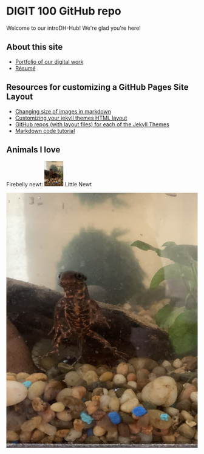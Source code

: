 # DIGIT 100 GitHub repo
Welcome to our introDH-Hub! We're glad you're here!

## About this site
* [Portfolio of our digital work](portfolio.md)
* [Résumé](resume.md)


## Resources for customizing a GitHub Pages Site Layout
* [Changing size of images in markdown](https://stackoverflow.com/questions/14675913/changing-image-size-in-markdown)
* [Customizing your jekyll themes HTML layout](https://docs.github.com/en/github/working-with-github-pages/adding-a-theme-to-your-github-pages-site-using-jekyll#customizing-your-jekyll-themes-html-layout_)
* [GitHub repos (with layout files) for each of the Jekyll Themes](https://pages.github.com/themes/)
* [Markdown code tutorial](https://guides.github.com/features/mastering-markdown/)

## Animals I love
Firebelly newt:
<img src="images/littleNewt.jpg" alt="my pet Japanese firebelly newt" width="50"/>
Little Newt

![my pet Japanese firebelly newt](images/littleNewt.jpg)





